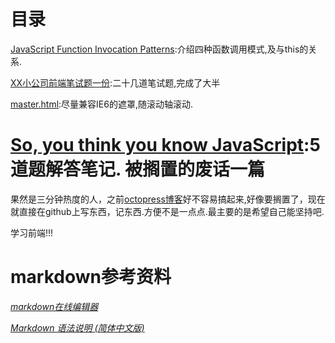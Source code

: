 目录
================
[JavaScript Function Invocation Patterns](https://github.com/CoffeeXu/Front-end/blob/master/JavaScript%20Function%20Invocation%20Patterns.md):介绍四种函数调用模式,及与this的关系.

[XX小公司前端笔试题一份](https://github.com/CoffeeXu/Front-end/blob/master/XX%E5%B0%8F%E5%85%AC%E5%8F%B8%E5%89%8D%E7%AB%AF%E7%AC%94%E8%AF%95%E9%A2%98%E4%B8%80%E4%BB%BD.md):二十几道笔试题,完成了大半

[master.html](https://github.com/CoffeeXu/Front-end/blob/master/master.html):尽量兼容IE6的遮罩,随滚动轴滚动.

[So, you think you know JavaScript](https://github.com/CoffeeXu/Front-end/blob/master/So%2C%20you%20think%20you%20know%20JavaScript.md):5道题解答笔记.
被搁置的废话一篇
=================

果然是三分钟热度的人，之前[octopress博客](http://coffeexu.github.com/)好不容易搞起来,好像要搁置了，现在就直接在github上写东西，记东西.方便不是一点点.最主要的是希望自己能坚持吧.

学习前端!!!

markdown参考资料
=====================

*[markdown在线编辑器](http://mahua.jser.me/)*

*[Markdown 语法说明 (简体中文版)](http://wowubuntu.com/markdown/)*